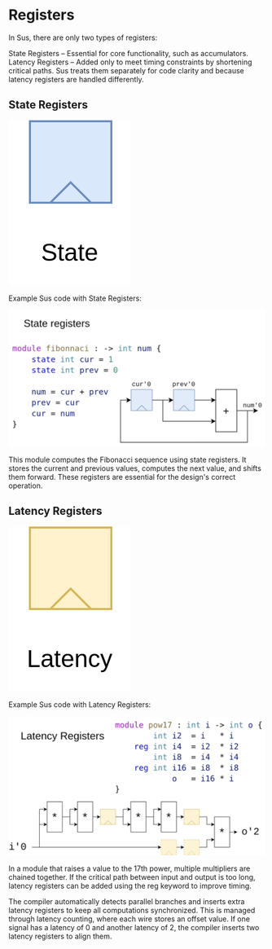 # Registers

In Sus, there are only two types of registers:

State Registers – Essential for core functionality, such as accumulators.
Latency Registers – Added only to meet timing constraints by shortening critical paths.
Sus treats them separately for code clarity and because latency registers are handled differently.


## State Registers 

![State](images/state.png)

Example Sus code with State Registers:

![stateRegisterExample](images/stateRegisterExample.png)

This module computes the Fibonacci sequence using state registers. It stores the current and previous values, computes the next value, and shifts them forward. These registers are essential for the design's correct operation.

## Latency Registers

![Latency](/images/latency.png)

Example Sus code with Latency Registers:

![latencyRegisterExample](/images/latencyRegisterExample.png)

In a module that raises a value to the 17th power, multiple multipliers are chained together. If the critical path between input and output is too long, latency registers can be added using the reg keyword to improve timing.

The compiler automatically detects parallel branches and inserts extra latency registers to keep all computations synchronized. This is managed through latency counting, where each wire stores an offset value. If one signal has a latency of 0 and another latency of 2, the compiler inserts two latency registers to align them.